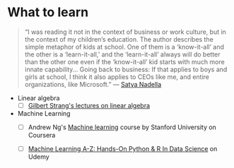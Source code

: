 # What to learn

> “I was reading it not in the context of business or work culture, but in the context of my children’s education. The author describes the simple metaphor of kids at school. One of them is a ‘know-it-all’ and the other is a ‘learn-it-all,’ and the ‘learn-it-all’ always will do better than the other one even if the ‘know-it-all’ kid starts with much more innate capability... Going back to business: If that applies to boys and girls at school, I think it also applies to CEOs like me, and entire organizations, like Microsoft.”
> — [Satya Nadella](http://lifehacker.com/dont-be-a-know-it-all-be-a-learn-it-all-1794974291)

- Linear algebra
  - [ ] [Gilbert Strang's lectures on linear algebra](https://ocw.mit.edu/courses/mathematics/18-06-linear-algebra-spring-2010/video-lectures/)
- Machine Learning
  - [ ] Andrew Ng's [Machine learning](https://www.coursera.org/learn/machine-learning/home/welcome) course by Stanford University on Coursera
  - [ ] [Machine Learning A-Z: Hands-On Python & R In Data Science](https://www.udemy.com/machinelearning/) on Udemy


